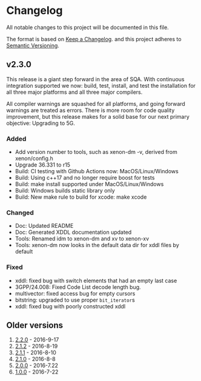 # Changelog
All notable changes to this project will be documented in this file.

The format is based on [Keep a Changelog].
and this project adheres to [Semantic Versioning].

## v2.3.0

This release is a giant step forward in the area of SQA.
With continuous integration supported we now:
build, test, install, and test the installation for
all three major platforms and all three major compilers.

All compiler warnings are squashed for all platforms, and going forward
warnings are treated as errors.
There is more room for code quality improvement, but this release makes for
a solid base for our next primary objective: Upgrading to 5G.

### Added

- Add version number to tools, such as xenon-dm -v, derived from xenon/config.h
- Upgrade 36.331 to r15
- Build: CI testing with Github Actions now: MacOS/Linux/Windows
- Build: Using c++17 and no longer require boost for tests
- Build: make install supported under MacOS/Linux/Windows
- Build: Windows builds static library only
- Build: New make rule to build for xcode: make xcode
 
### Changed

- Doc: Updated README
- Doc: Generated XDDL documentation updated
- Tools: Renamed idm to xenon-dm and xv to xenon-xv
- Tools: xenon-dm now looks in the default data dir for xddl files by default

### Fixed

- xddl: fixed bug with switch elements that had an empty last case
- 3GPP/24.008: Fixed Code List decode length bug.
- multivector: fixed access bug for empty cursors
- bitstring: upgraded to use proper `bit_iterator`s
- xddl: fixed bug with poorly constructed xddl

## Older versions

1. [2.2.0] - 2016-9-17
2. [2.1.2] - 2016-8-19
3. [2.1.1] - 2016-8-10
4. [2.1.0] - 2016-8-8
5. [2.0.0] - 2016-7.22
6. [1.0.0] - 2016-7-22

[Keep a Changelog]: https://keepachangelog.com/en/1.0.0/
[Semantic Versioning]: https://semver.org/spec/v2.0.0.html

[2.2.0]: https://github.com/intrig/xenon/releases/tag/v2.2.0
[2.1.2]: https://github.com/intrig/xenon/releases/tag/v2.1.2
[2.1.1]: https://github.com/intrig/xenon/releases/tag/v2.1.1
[2.1.0]: https://github.com/intrig/xenon/releases/tag/v2.1.0
[2.0.0]: https://github.com/intrig/xenon/releases/tag/v2.0.0
[1.0.0]: https://github.com/intrig/xenon/releases/tag/v1.0.0
